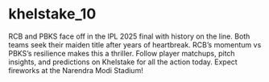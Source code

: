 # khelstake_10
RCB and PBKS face off in the IPL 2025 final with history on the line. Both teams seek their maiden title after years of heartbreak. RCB’s momentum vs PBKS’s resilience makes this a thriller. Follow player matchups, pitch insights, and predictions on Khelstake for all the action today. Expect fireworks at the Narendra Modi Stadium!
